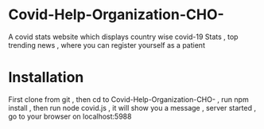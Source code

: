 # Covid-Help-Organization-CHO-
A covid stats website which displays country wise covid-19 Stats , top trending news , where you can register yourself as a patient
# Installation
First clone from git , then cd to Covid-Help-Organization-CHO- , run npm install , then run node covid.js , it will show you a message , server started , go to your browser on localhost:5988 
